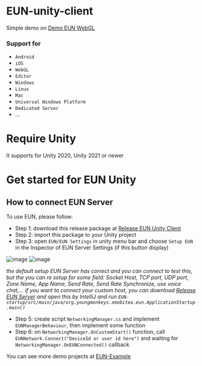 # EUN-unity-client

Simple demo on [Demo EUN WebGL](https://xmobitea.com/demo-eun/)

### Support for
* `Android`
* `iOS`
* `WebGL`
* `Editor`
* `Windows`
* `Linux`
* `Mac`
* `Universal Windows Platform`
* `Dedicated Server`
* ...

# Require Unity
It supports for Unity 2020, Unity 2021 or newer

# Get started for EUN Unity
## How to connect EUN Server
To use EUN, please follow:
* Step 1:
download this release package at [Release EUN Unity Client](https://github.com/XmobiTea-Family/EUN-unity-client/releases)
* Step 2:
import this package to your Unity project
* Step 3:
open `EUN/EUN Settings` in unity menu bar and choose `Setup EUN` in the Inspector of EUN Server Settings (if this button display)

![image](https://user-images.githubusercontent.com/67969514/170856065-54954220-3d0c-4dd3-9d53-a382d60a3771.png)
![image](https://user-images.githubusercontent.com/67969514/170856140-fa86f381-630e-43a8-842e-eb0518363006.png)

_the default setup EUN Server has correct and you can connect to test this, but the you can re setup for some field: Socket Host, TCP port, UDP port, Zone Name, App Name, Send Rate, Send Rate Synchronize, use voice chat,..._
_if you want to connect your custom host, you can download [Release EUN Server](https://github.com/XmobiTea-Family/EUN-server/releases) and open this by IntelliJ and run `EUN-startup/src/main/java/org.youngmonkeys.xmobitea.eun.ApplicationStartup.main()`_
* Step 5:
create script `NetworkingManager.cs` and implement `EUNManagerBehaviour`, then implement some function
* Step 6:
on `NetworkingManager.OnCustomStart()` function, call `EUNNetwork.Connect("DeviceId or user id here")` and waiting for `NetworkingManager.OnEUNConnected()` callback

You can see more demo projects at [EUN-Example](https://github.com/XmobiTea-Family/EUN-Example)
